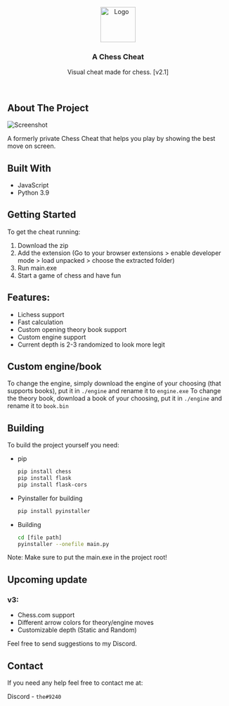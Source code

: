 <br />
<div align="center">
  <a href="https://github.com/2qb/chess-cheat">
    <img src="https://user-images.githubusercontent.com/68710010/221585771-6b7d9da6-005f-4cba-82f3-6e23a5eac432.png" alt="Logo" width="80" height="80">
  </a>
<h3 align="center">A Chess Cheat</h3>

  <p align="center">
    Visual cheat made for chess. [v2.1]
  </p>
</div>
<br>

<!-- ABOUT THE PROJECT -->
## About The Project

![Screenshot](https://user-images.githubusercontent.com/68710010/221585277-bdaf19c2-c399-491e-9771-53dad8e714cb.png)

A formerly private Chess Cheat that helps you play by showing the best move on screen.


## Built With

* JavaScript
* Python 3.9


## Getting Started

To get the cheat running: 

1. Download the zip
2. Add the extension (Go to your browser extensions > enable developer mode > load unpacked > choose the extracted folder)
3. Run main.exe
4. Start a game of chess and have fun

## Features:

* Lichess support
* Fast calculation
* Custom opening theory book support
* Custom engine support
* Current depth is 2-3 randomized to look more legit

## Custom engine/book

To change the engine, simply download the engine of your choosing (that supports books), put it in `./engine` and rename it to `engine.exe`
To change the theory book, download a book of your choosing, put it in `./engine` and rename it to `book.bin`


## Building

To build the project yourself you need:

* pip
  ```sh
  pip install chess
  pip install flask
  pip install flask-cors
  ```

* Pyinstaller for building
  ```sh
  pip install pyinstaller
  ```

* Building
  ```sh
  cd [file path]
  pyinstaller --onefile main.py
  ```

Note: Make sure to put the main.exe in the project root!


## Upcoming update

### v3:
* Chess.com support
* Different arrow colors for theory/engine moves
* Customizable depth (Static and Random)

Feel free to send suggestions to my Discord.


<!-- CONTACT -->
## Contact

If you need any help feel free to contact me at:

Discord - `the#9240`
